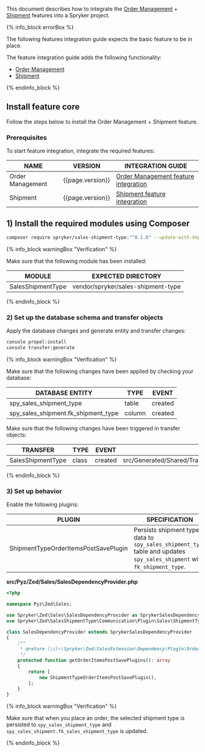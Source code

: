 

This document describes how to integrate the [Order Management](/docs/scos/user/features/{{page.version}}/order-management-feature-overview/order-management-feature-overview.html) + [Shipment](/docs/pbc/all/carrier-management/{{page.version}}/base-shop/shipment-feature-overview.html) features into a Spryker project.

{% info_block errorBox %}

The following features integration guide expects the basic feature to be in place.

The feature integration guide adds the following functionality:

* [Order Management](/docs/scos/user/features/{{page.version}}/order-management-feature-overview/order-management-feature-overview.html)
* [Shipment](/docs/pbc/all/carrier-management/{{page.version}}/base-shop/shipment-feature-overview.html)

{% endinfo_block %}

## Install feature core

Follow the steps below to install the Order Management + Shipment feature.

### Prerequisites

To start feature integration, integrate the required features:

| NAME             | VERSION          | INTEGRATION GUIDE                                                                                                                                                                   |
|------------------|------------------|-------------------------------------------------------------------------------------------------------------------------------------------------------------------------------------|
| Order Management | {{page.version}} | [Order Management feature integration](/docs/scos/dev/feature-integration-guides/{{page.version}}/order-management-feature-integration.html)                                        |
| Shipment         | {{page.version}} | [Shipment feature integration](/docs/pbc/all/carrier-management/{{page.version}}/unified-commerce/enhanced-click-and-collect/install-and-upgrade/install-the-shipment-feature.html) |


## 1) Install the required modules using Composer

```bash
composer require spryker/sales-shipment-type:"^0.1.0" --update-with-dependencies
```

{% info_block warningBox "Verification" %}

Make sure that the following module has been installed:

| MODULE             | EXPECTED DIRECTORY                 |
|--------------------|------------------------------------|
| SalesShipmentType  | vendor/spryker/sales-shipment-type |

{% endinfo_block %}

### 2) Set up the database schema and transfer objects

Apply the database changes and generate entity and transfer changes:

```bash
console propel:install
console transfer:generate
```

{% info_block warningBox "Verification" %}

Make sure that the following changes have been applied by checking your database:

| DATABASE ENTITY                     | TYPE   | EVENT   |
|-------------------------------------|--------|---------|
| spy_sales_shipment_type             | table  | created |
| spy_sales_shipment.fk_shipment_type | column | created |

Make sure that the following changes have been triggered in transfer objects:

| TRANSFER          | TYPE  | EVENT   | PATH                                                    |
|-------------------|-------|---------|---------------------------------------------------------|
| SalesShipmentType | class | created | src/Generated/Shared/Transfer/SalesShipmentTypeTransfer |

{% endinfo_block %}

### 3) Set up behavior

Enable the following plugins:

| PLUGIN                               | SPECIFICATION                                                                                                            | PREREQUISITES | NAMESPACE                                                |
|--------------------------------------|--------------------------------------------------------------------------------------------------------------------------|---------------|----------------------------------------------------------|
| ShipmentTypeOrderItemsPostSavePlugin | Persists shipment type data to `spy_sales_shipment_type` table and updates `spy_sales_shipment` with `fk_shipment_type`. |               | Spryker\Zed\SalesShipmentType\Communication\Plugin\Sales |


**src/Pyz/Zed/Sales/SalesDependencyProvider.php**

```php
<?php

namespace Pyz\Zed\Sales;

use Spryker\Zed\Sales\SalesDependencyProvider as SprykerSalesDependencyProvider;
use Spryker\Zed\SalesShipmentType\Communication\Plugin\Sales\ShipmentTypeOrderItemsPostSavePlugin;

class SalesDependencyProvider extends SprykerSalesDependencyProvider
{
    /**
     * @return list<\Spryker\Zed\SalesExtension\Dependency\Plugin\OrderItemsPostSavePluginInterface>
     */
    protected function getOrderItemsPostSavePlugins(): array
    {
        return [
            new ShipmentTypeOrderItemsPostSavePlugin(),
        ];
    }
}
```

{% info_block warningBox "Verification" %}

Make sure that when you place an order, the selected shipment type is persisted to `spy_sales_shipment_type` and `spy_sales_shipment.fk_sales_shipment_type` is updated.

{% endinfo_block %}
